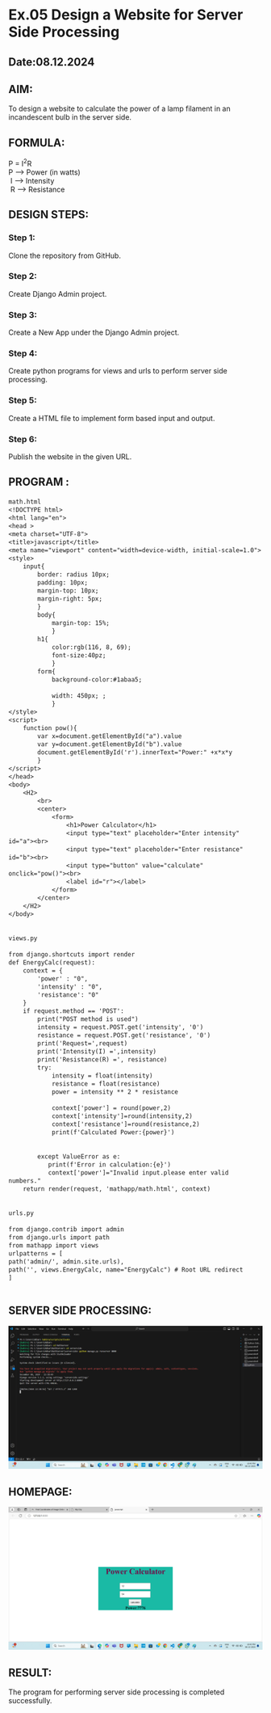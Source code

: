 # Ex.05 Design a Website for Server Side Processing
## Date:08.12.2024

## AIM:
 To design a website to calculate the power of a lamp filament in an incandescent bulb in the server side. 


## FORMULA:
P = I<sup>2</sup>R
<br> P --> Power (in watts)
<br> I --> Intensity
<br> R --> Resistance

## DESIGN STEPS:

### Step 1:
Clone the repository from GitHub.

### Step 2:
Create Django Admin project.

### Step 3:
Create a New App under the Django Admin project.

### Step 4:
Create python programs for views and urls to perform server side processing.

### Step 5:
Create a HTML file to implement form based input and output.

### Step 6:
Publish the website in the given URL.

## PROGRAM :
```
math.html
<!DOCTYPE html>
<html lang="en">
<head >
<meta charset="UTF-8">
<title>javascript</title>
<meta name="viewport" content="width=device-width, initial-scale=1.0">
<style>
    input{
        border: radius 10px;
        padding: 10px;
        margin-top: 10px;
        margin-right: 5px;
        }
        body{
            margin-top: 15%;
            }
        h1{
            color:rgb(116, 8, 69);
            font-size:40pz;
            }
        form{
            background-color:#1abaa5; 
            
            width: 450px; ;
            }
</style>
<script>
    function pow(){
        var x=document.getElementById("a").value
        var y=document.getElementById("b").value
        document.getElementById('r').innerText="Power:" +x*x*y
        }
</script>
</head>
<body>
    <H2>
        <br>
        <center>
            <form>
                <h1>Power Calculator</h1>
                <input type="text" placeholder="Enter intensity" id="a"><br>
                <input type="text" placeholder="Enter resistance" id="b"><br>
                <input type="button" value="calculate" onclick="pow()"><br>
                <label id="r"></label>
            </form>
        </center>
    </H2>
</body>


views.py

from django.shortcuts import render
def EnergyCalc(request):
    context = {
        'power' : "0",
        'intensity' : "0",
        'resistance': "0"
    }
    if request.method == 'POST':
        print("POST method is used")
        intensity = request.POST.get('intensity', '0')
        resistance = request.POST.get('resistance', '0')
        print('Request=',request)
        print('Intensity(I) =',intensity)
        print('Resistance(R) =', resistance)
        try:
            intensity = float(intensity)
            resistance = float(resistance)
            power = intensity ** 2 * resistance

            context['power'] = round(power,2)
            context['intensity']=round(intensity,2)
            context['resistance']=round(resistance,2)
            print(f'Calculated Power:{power}')


        except ValueError as e:
           print(f'Error in calculation:{e}')
           context['power']="Invalid input.please enter valid numbers."
    return render(request, 'mathapp/math.html', context)


urls.py

from django.contrib import admin
from django.urls import path
from mathapp import views 
urlpatterns = [
path('admin/', admin.site.urls), 
path('', views.EnergyCalc, name="EnergyCalc") # Root URL redirect
]


```

## SERVER SIDE PROCESSING:

![alt text](<Screenshot 2024-12-08 224052.png>)


## HOMEPAGE:
![alt text](<Screenshot 2024-12-08 224010.png>)

## RESULT:
The program for performing server side processing is completed successfully.
